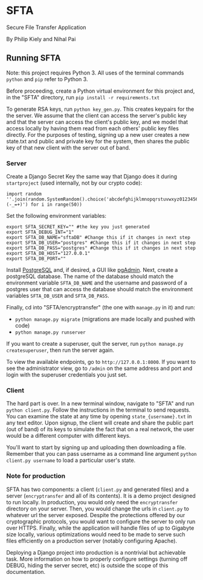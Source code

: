 # SFTA

Secure File Transfer Application

By Philip Kiely and Nihal Pai

## Running SFTA

Note: this project requires Python 3\. All uses of the terminal commands `python` and `pip` refer to Python 3.

Before proceeding, create a Python virtual environment for this project and, in the "SFTA" directory, run `pip install -r requirements.txt`

To generate RSA keys, run `python key_gen.py`. This creates keypairs for the the server. We assume that the client can access the server's public key and that the server can access the client's public key, and we model that access locally by having them read from each others' public key files directly. For the purposes of testing, signing up a new user creates a new state.txt and public and private key for the system, then shares the public key of that new client with the server out of band.

### Server

Create a Django Secret Key the same way that Django does it during `startproject` (used internally, not by our crypto code):

```
import random
''.join(random.SystemRandom().choice('abcdefghijklmnopqrstuvwxyz0123456789!@#$%^&*(-_=+)') for i in range(50))
```

Set the following environment variables:

```
export SFTA_SECRET_KEY="" #the key you just generated
export SFTA_DEBUG_INT="1"
export SFTA_DB_NAME="sftaDB" #Change this if it changes in next step
export SFTA_DB_USER="postgres" #Change this if it changes in next step
export SFTA_DB_PASS="postgres" #Change this if it changes in next step
export SFTA_DB_HOST="127.0.0.1"
export SFTA_DB_PORT=""
```

Install [PostgreSQL](https://www.postgresql.org/download/) and, if desired, a GUI like [pgAdmin](https://www.pgadmin.org/download/). Next, create a postgreSQL database. The name of the database should match the environment variable `SFTA_DB_NAME` and the username and password of a postgres user that can access the database should match the environment variables `SFTA_DB_USER` and `SFTA_DB_PASS`.

Finally, cd into "SFTA/encryptransfer" (the one with `manage.py` in it) and run:

- `python manage.py migrate` (migrations are made locally and pushed with code)
- `python manage.py runserver`

If you want to create a superuser, quit the server, run `python manage.py createsuperuser`, then run the server again.

To view the available endpoints, go to `http://127.0.0.1:8000`. If you want to see the administrator view, go to `/admin` on the same address and port and login with the superuser credentials you just set.

### Client

The hard part is over. In a new terminal window, navigate to "SFTA" and run `python client.py`. Follow the instructions in the terminal to send requests. You can examine the state at any time by opening `state_{username}.txt` in any text editor. Upon signup, the client will create and share the public part (out of band) of its keys to simulate the fact that on a real network, the user would be a different computer with different keys.

You'll want to start by signing up and uploading then downloading a file. Remember that you can pass username as a command line argument `python client.py username` to load a particular user's state.

### Note for production

SFTA has two components: a client (`client.py` and generated files) and a server (`encryptransfer` and all of its contents). It is a demo project designed to run locally. In production, you would only need the `encryptransfer` directory on your server. Then, you would change the urls in `client.py` to whatever url the server exposed. Despite the protections offered by our cryptographic protocols, you would want to configure the server to only run over HTTPS. Finally, while the application will handle files of up to Gigabyte size locally, various optimizations would need to be made to serve such files efficiently on a production server (notably configuring Apache).

Deploying a Django project into production is a nontrivial but achievable task. More information on how to properly configure settings (turning off DEBUG, hiding the server secret, etc) is outside the scope of this documentation.
